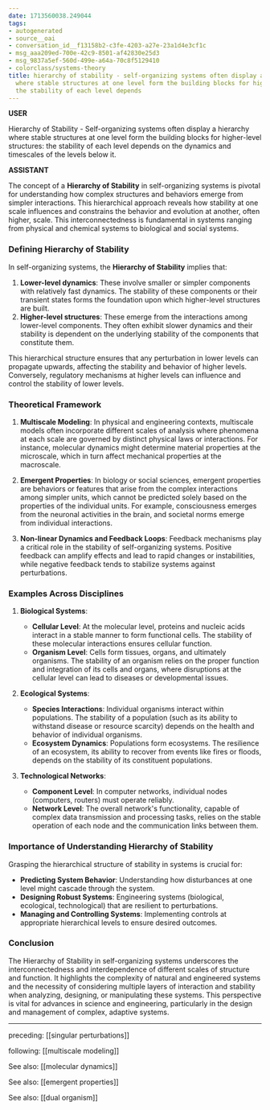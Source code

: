 ```yaml
---
date: 1713560038.249044
tags:
- autogenerated
- source__oai
- conversation_id__f13158b2-c3fe-4203-a27e-23a1d4e3cf1c
- msg_aaa209ed-700e-42c9-8501-af42830e25d3
- msg_9837a5ef-560d-499e-a64a-70c8f5129410
- colorclass/systems-theory
title: hierarchy of stability - self-organizing systems often display a hierarchy
  where stable structures at one level form the building blocks for higher-level structures
  the stability of each level depends
---
```


**USER**

Hierarchy of Stability - Self-organizing systems often display a hierarchy where stable structures at one level form the building blocks for higher-level structures: the stability of each level depends on the dynamics and timescales of the levels below it.


**ASSISTANT**

The concept of a **Hierarchy of Stability** in self-organizing systems is pivotal for understanding how complex structures and behaviors emerge from simpler interactions. This hierarchical approach reveals how stability at one scale influences and constrains the behavior and evolution at another, often higher, scale. This interconnectedness is fundamental in systems ranging from physical and chemical systems to biological and social systems.

### Defining Hierarchy of Stability

In self-organizing systems, the **Hierarchy of Stability** implies that:
1. **Lower-level dynamics**: These involve smaller or simpler components with relatively fast dynamics. The stability of these components or their transient states forms the foundation upon which higher-level structures are built.
2. **Higher-level structures**: These emerge from the interactions among lower-level components. They often exhibit slower dynamics and their stability is dependent on the underlying stability of the components that constitute them.

This hierarchical structure ensures that any perturbation in lower levels can propagate upwards, affecting the stability and behavior of higher levels. Conversely, regulatory mechanisms at higher levels can influence and control the stability of lower levels.

### Theoretical Framework

1. **Multiscale Modeling**: In physical and engineering contexts, multiscale models often incorporate different scales of analysis where phenomena at each scale are governed by distinct physical laws or interactions. For instance, molecular dynamics might determine material properties at the microscale, which in turn affect mechanical properties at the macroscale.

2. **Emergent Properties**: In biology or social sciences, emergent properties are behaviors or features that arise from the complex interactions among simpler units, which cannot be predicted solely based on the properties of the individual units. For example, consciousness emerges from the neuronal activities in the brain, and societal norms emerge from individual interactions.

3. **Non-linear Dynamics and Feedback Loops**: Feedback mechanisms play a critical role in the stability of self-organizing systems. Positive feedback can amplify effects and lead to rapid changes or instabilities, while negative feedback tends to stabilize systems against perturbations.

### Examples Across Disciplines

1. **Biological Systems**:
   - **Cellular Level**: At the molecular level, proteins and nucleic acids interact in a stable manner to form functional cells. The stability of these molecular interactions ensures cellular function.
   - **Organism Level**: Cells form tissues, organs, and ultimately organisms. The stability of an organism relies on the proper function and integration of its cells and organs, where disruptions at the cellular level can lead to diseases or developmental issues.

2. **Ecological Systems**:
   - **Species Interactions**: Individual organisms interact within populations. The stability of a population (such as its ability to withstand disease or resource scarcity) depends on the health and behavior of individual organisms.
   - **Ecosystem Dynamics**: Populations form ecosystems. The resilience of an ecosystem, its ability to recover from events like fires or floods, depends on the stability of its constituent populations.

3. **Technological Networks**:
   - **Component Level**: In computer networks, individual nodes (computers, routers) must operate reliably.
   - **Network Level**: The overall network's functionality, capable of complex data transmission and processing tasks, relies on the stable operation of each node and the communication links between them.

### Importance of Understanding Hierarchy of Stability

Grasping the hierarchical structure of stability in systems is crucial for:
- **Predicting System Behavior**: Understanding how disturbances at one level might cascade through the system.
- **Designing Robust Systems**: Engineering systems (biological, ecological, technological) that are resilient to perturbations.
- **Managing and Controlling Systems**: Implementing controls at appropriate hierarchical levels to ensure desired outcomes.

### Conclusion

The Hierarchy of Stability in self-organizing systems underscores the interconnectedness and interdependence of different scales of structure and function. It highlights the complexity of natural and engineered systems and the necessity of considering multiple layers of interaction and stability when analyzing, designing, or manipulating these systems. This perspective is vital for advances in science and engineering, particularly in the design and management of complex, adaptive systems.


---

preceding: [[singular perturbations]]  


following: [[multiscale modeling]]

See also: [[molecular dynamics]]


See also: [[emergent properties]]


See also: [[dual organism]]